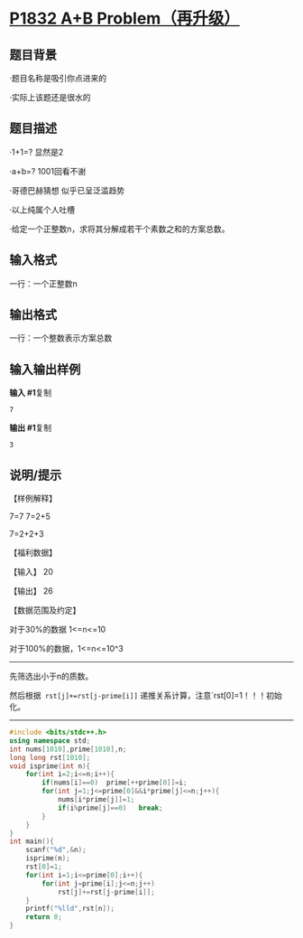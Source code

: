# [P1832 A+B Problem（再升级）](https://www.luogu.com.cn/problem/P1832)

## 题目背景

·题目名称是吸引你点进来的

·实际上该题还是很水的

## 题目描述

·1+1=? 显然是2

·a+b=? 1001回看不谢

·哥德巴赫猜想 似乎已呈泛滥趋势

·以上纯属个人吐槽

·给定一个正整数n，求将其分解成若干个素数之和的方案总数。

## 输入格式

一行：一个正整数n

## 输出格式

一行：一个整数表示方案总数

## 输入输出样例

**输入 #1**复制

```
7
```

**输出 #1**复制

```
3
```

## 说明/提示

【样例解释】

7=7 7=2+5

7=2+2+3

【福利数据】

【输入】 20

【输出】 26

【数据范围及约定】

对于30%的数据 1<=n<=10

对于100%的数据，1<=n<=10^3



***

先筛选出小于n的质数。

然后根据` rst[j]+=rst[j-prime[i]]` 递推关系计算，注意`rst[0]=1！！！初始化。

***



```c++
#include <bits/stdc++.h>
using namespace std;
int nums[1010],prime[1010],n;
long long rst[1010];
void isprime(int n){
	for(int i=2;i<=n;i++){
		if(nums[i]==0)	prime[++prime[0]]=i;
		for(int j=1;j<=prime[0]&&i*prime[j]<=n;j++){
			nums[i*prime[j]]=1;
			if(i%prime[j]==0)	break;
		}
	}
}
int main(){
	scanf("%d",&n);
	isprime(n);
	rst[0]=1;
	for(int i=1;i<=prime[0];i++){
		for(int j=prime[i];j<=n;j++)
			rst[j]+=rst[j-prime[i]];
	}
	printf("%lld",rst[n]);
	return 0;
}
```

